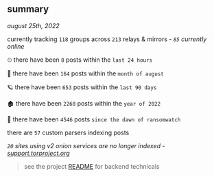 
## summary
_august 25th, 2022_

currently tracking `118` groups across `213` relays & mirrors - _`85` currently online_

⏲ there have been `8` posts within the `last 24 hours`

🦈 there have been `164` posts within the `month of august`

🪐 there have been `653` posts within the `last 90 days`

🏚 there have been `2260` posts within the `year of 2022`

🦕 there have been `4546` posts `since the dawn of ransomwatch`

there are `57` custom parsers indexing posts

_`20` sites using v2 onion services are no longer indexed - [support.torproject.org](https://support.torproject.org/onionservices/v2-deprecation/)_

> see the project [README](https://github.com/joshhighet/ransomwatch#ransomwatch--) for backend technicals
